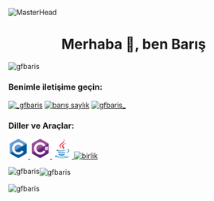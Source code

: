 ![MasterHead](https://media.licdn.com/dms/image/D4D03AQGOJKZMJfZ4UA/profile-displayphoto-shrink_400_400/0/1695734569520?e=1729123200&v=beta&t=lWKqvrHR0UsQSwsQXG-lDqen6de54BWEnZOgBr-J7Ko)
<h1 align="center">Merhaba 👋, ben Barış</h1>

<p align="left"> <img src="https://komarev.com/ghpvc/?username=gfbaris&label=Profile%20views&color=0e75b6&style=flat" alt="gfbaris" /> </p>

<h3 align="left">Benimle iletişime geçin:</h3>
<p align="left">
<a href="https://twitter.com/_gfbaris" target="blank"><img align="center" src="https://raw.githubusercontent.com/rahuldkjain/github-profile-readme-generator/master/src/images/icons/Social/twitter.svg" alt="_gfbaris" height="30" width="40" /></a>
<a href="https://www.linkedin.com/in/bar%C4%B1%C5%9F-sayl%C4%B1k-85427b293/" target="blank"><img align="center" src="https://raw.githubusercontent.com/rahuldkjain/github-profile-readme-generator/master/src/images/icons/Social/linked-in-alt.svg" alt="barış saylık" height="30" width="40" /></a>
<a href="https://instagram.com/gfbaris_" target="blank"><img align="center" src="https://raw.githubusercontent.com/rahuldkjain/github-profile-readme-generator/master/src/images/icons/Social/instagram.svg" alt="gfbaris_" height="30" width="40" /></a>
</p>

<h3 align="left">Diller ve Araçlar:</h3>
<p align="left"> <a href="https://www.cprogramming.com/" target="_blank" rel="noreferrer"> <img src="https://raw.githubusercontent.com/devicons/devicon/master/icons/c/c-original.svg" alt="c" width="40" height="40"/> </a> <a href="https://www.w3schools.com/cs/" target="_blank" rel="noreferrer"> <img src="https://raw.githubusercontent.com/devicons/devicon/master/icons/csharp/csharp-original.svg" alt="csharp" width="40" height="40"/> </a> <a href="https://www.java.com" target="_blank" rel="noreferrer"> <img src="https://raw.githubusercontent.com/devicons/devicon/master/icons/java/java-original.svg" alt="java" width="40" height="40"/> </a> <a href="https://unity.com/" target="_blank" rel="noreferrer"> <img src="https://www.vectorlogo.zone/logos/unity3d/unity3d-icon.svg" alt="birlik" genişlik="40" yükseklik="40"/> </a> </p>

<p><img align="left" src="https://github-readme-stats.vercel.app/api/top-langs?username=gfbaris&show_icons=true&locale=tr&layout=compact" alt="gfbaris" /></p>

<p> <img align="center" src="https://github-readme-stats.vercel.app/api?username=gfbaris&show_icons=true&locale=tr" alt="gfbaris" /></p>

<p><img align="center" src="https://github-readme-streak-stats.herokuapp.com/?user=gfbaris&" alt="gfbaris" /></p>
